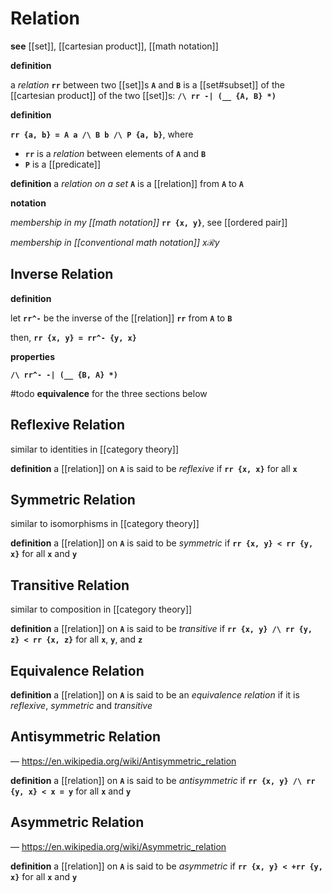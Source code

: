 # Relation

**see** [[set]], [[cartesian product]], [[math notation]]

**definition**

a _relation_ **`rr`** between two [[set]]s **`A`** and **`B`** is a [[set#subset]] of the [[cartesian product]] of the two [[set]]s: **`/\ rr -| (__ {A, B} *)`**

**definition**

**`rr {a, b} = A a /\ B b /\ P {a, b}`**, where

- **`rr`** is a _relation_ between elements of **`A`** and **`B`**
- **`P`** is a [[predicate]]

**definition** a _relation on a set_ **`A`** is a [[relation]] from **`A`** to **`A`**

**notation**

_membership in my [[math notation]]_ **`rr {x, y}`**, see [[ordered pair]]

_membership in [[conventional math notation]]_ $x \mathcal R y$

## Inverse Relation

**definition**

let **`rr^-`** be the inverse of the [[relation]] **`rr`** from **`A`** to **`B`**

then, **`rr {x, y} = rr^- {y, x}`**

**properties**

**`/\ rr^- -| (__ {B, A} *)`**

#todo **equivalence** for the three sections below

## Reflexive Relation

similar to identities in [[category theory]]

**definition** a [[relation]] on **`A`** is said to be _reflexive_ if **`rr {x, x}`** for all **`x`**

## Symmetric Relation

similar to isomorphisms in [[category theory]]

**definition** a [[relation]] on **`A`** is said to be _symmetric_ if **`rr {x, y} < rr {y, x}`** for all **`x`** and **`y`**

## Transitive Relation

similar to composition in [[category theory]]

**definition** a [[relation]] on **`A`** is said to be _transitive_ if **`rr {x, y} /\ rr {y, z} < rr {x, z}`** for all **`x`**, **`y`**, and **`z`**

## Equivalence Relation

**definition** a [[relation]] on **`A`** is said to be an _equivalence relation_ if it is _reflexive_, _symmetric_ and _transitive_

## Antisymmetric Relation

&mdash; <https://en.wikipedia.org/wiki/Antisymmetric_relation>

**definition** a [[relation]] on **`A`** is said to be _antisymmetric_ if **`rr {x, y} /\ rr {y, x} < x = y`** for all **`x`** and **`y`**

## Asymmetric Relation

&mdash; <https://en.wikipedia.org/wiki/Asymmetric_relation>

**definition** a [[relation]] on **`A`** is said to be _asymmetric_ if **`rr {x, y} < +rr {y, x}`** for all **`x`** and **`y`**
